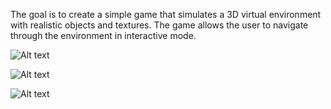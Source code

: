 The goal is to create a simple game that simulates a 3D virtual environment with realistic objects and textures.
The game allows the user to navigate through the environment in interactive mode.

![Alt text](/https://github.com/paulononaka/tgacompgraphic/blob/master/screenshots/1.jpg "Screenshot 1 / 3 - First person perspective.")

![Alt text](/https://github.com/paulononaka/tgacompgraphic/blob/master/screenshots/2.jpg "Screenshot 2 / 3 - Game over.")

![Alt text](/https://github.com/paulononaka/tgacompgraphic/blob/master/screenshots/3.jpg "Screenshot 3 / 3 - Third person perspective.")
